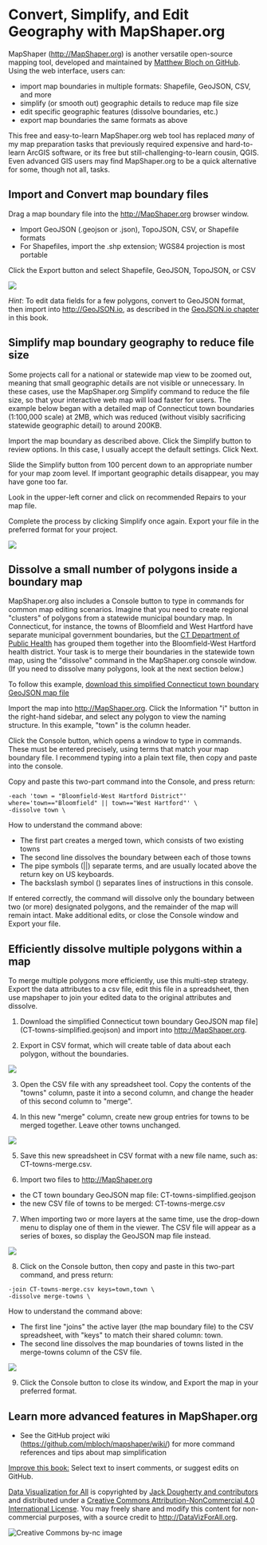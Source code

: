 # Convert, Simplify, and Edit Geography with MapShaper.org

MapShaper (http://MapShaper.org) is another versatile open-source mapping tool, developed and maintained by [Matthew Bloch on GitHub](https://github.com/mbloch/mapshaper). Using the web interface, users can:
- import map boundaries in multiple formats: Shapefile, GeoJSON, CSV, and more
- simplify (or smooth out) geographic details to reduce map file size
- edit specific geographic features (dissolve boundaries, etc.)
- export map boundaries the same formats as above

This free and easy-to-learn MapShaper.org web tool has replaced *many* of my map preparation tasks that previously required expensive and hard-to-learn ArcGIS software, or its free but still-challenging-to-learn cousin, QGIS. Even advanced GIS users may find MapShaper.org to be a quick alternative for some, though not all, tasks.

## Import and Convert map boundary files

Drag a map boundary file into the http://MapShaper.org browser window.
- Import GeoJSON (.geojson or .json), TopoJSON, CSV, or Shapefile formats
- For Shapefiles, import the .shp extension; WGS84 projection is most portable

Click the Export button and select Shapefile, GeoJSON, TopoJSON, or CSV

![](mapshaper-convert-640.gif)

*Hint*: To edit data fields for a few polygons, convert to GeoJSON format, then import into http://GeoJSON.io, as described in the [GeoJSON.io chapter](../geojsonio/README.md) in this book.

## Simplify map boundary geography to reduce file size

Some projects call for a national or statewide map view to be zoomed out, meaning that small geographic details are not visible or unnecessary. In these cases, use the MapShaper.org Simplify command to reduce the file size, so that your interactive web map will load faster for users. The example below began with a detailed map of Connecticut town boundaries (1:100,000 scale) at 2MB, which was reduced (without visibly sacrificing statewide geographic detail) to around 200KB.

Import the map boundary as described above. Click the Simplify button to review options. In this case, I usually accept the default settings. Click Next.

Slide the Simplify button from 100 percent down to an appropriate number for your map zoom level. If important geographic details disappear, you may have gone too far.

Look in the upper-left corner and click on recommended Repairs to your map file.

Complete the process by clicking Simplify once again. Export your file in the preferred format for your project.

![](mapshaper-simplify.png)

## Dissolve a small number of polygons inside a boundary map

MapShaper.org also includes a Console button to type in commands for common map editing scenarios. Imagine that you need to create regional "clusters" of polygons from a statewide municipal boundary map. In Connecticut, for instance, the towns of Bloomfield and West Hartford have separate municipal government boundaries, but the [CT Department of Public Health](http://www.ct.gov/dph/cwp/view.asp?a=3123&q=397740) has grouped them together into the Bloomfield-West Hartford health district. Your task is to merge their boundaries in the statewide town map, using the "dissolve" command in the MapShaper.org console window. (If you need to dissolve many polygons, look at the next section below.)

To follow this example, [download this simplified Connecticut town boundary GeoJSON map file](CT-towns-simplified.geojson)

Import the map into http://MapShaper.org. Click the Information "i" button in the right-hand sidebar, and select any polygon to view the naming structure. In this example, "town" is the column header.

Click the Console button, which opens a window to type in commands. These must be entered precisely, using terms that match your map boundary file. I recommend typing into a plain text file, then copy and paste into the console.

Copy and paste this two-part command into the Console, and press return:

```
-each 'town = "Bloomfield-West Hartford District"' where='town=="Bloomfield" || town=="West Hartford"' \
-dissolve town \
```

How to understand the command above:
- The first part creates a merged town, which consists of two existing towns
- The second line dissolves the boundary between each of those towns
- The pipe symbols (||) separate terms, and are usually located above the return key on US keyboards.
- The backslash symbol (\) separates lines of instructions in this console.

If entered correctly, the command will dissolve only the boundary between two (or more) designated polygons, and the remainder of the map will remain intact. Make additional edits, or close the Console window and Export your file.

## Efficiently dissolve multiple polygons within a map

To merge multiple polygons more efficiently, use this multi-step strategy. Export the data attributes to a csv file, edit this file in a spreadsheet, then use mapshaper to join your edited data to the original attributes and dissolve.

1. Download the simplified Connecticut town boundary GeoJSON map file](CT-towns-simplified.geojson) and import into http://MapShaper.org.

2. Export in CSV format, which will create table of data about each polygon, without the boundaries.

![](towns-export-csv.png)

3. Open the CSV file with any spreadsheet tool. Copy the contents of the "towns" column, paste it into a second column, and change the header of this second column to "merge".

4. In this new "merge" column, create new group entries for towns to be merged together. Leave other towns unchanged.

![](CT-towns-merge-csv.png)

5. Save this new spreadsheet in CSV format with a new file name, such as: CT-towns-merge.csv.

6. Import two files to http://MapShaper.org

  - the CT town boundary GeoJSON map file: CT-towns-simplified.geojson
  - the new CSV file of towns to be merged: CT-towns-merge.csv

7. When importing two or more layers at the same time, use the drop-down menu to display one of them in the viewer. The CSV file will appear as a series of boxes, so display the GeoJSON map file instead.

![](mapshaper-two-layers.png)

8. Click on the Console button, then copy and paste in this two-part command, and press return:

```
-join CT-towns-merge.csv keys=town,town \
-dissolve merge-towns \
```

How to understand the command above:
- The first line "joins" the active layer (the map boundary file) to the CSV spreadsheet, with "keys" to match their shared column: town.
- The second line dissolves the map boundaries of towns listed in the merge-towns column of the CSV file.

![](mapshaper-towns-merged.png)

9. Click the Console button to close its window, and Export the map in your preferred format.

## Learn more advanced features in MapShaper.org

- See the GitHub project wiki (https://github.com/mbloch/mapshaper/wiki/) for more command references and tips about map simplification














[Improve this book:](../../gitbook/improve.md) Select text to insert comments, or suggest edits on GitHub.

[Data Visualization for All](http://datavizforall.org)
is copyrighted by [Jack Dougherty and contributors](../../introduction/who.md)
and distributed under a [Creative Commons Attribution-NonCommercial 4.0 International License](http://creativecommons.org/licenses/by-nc/4.0). You may freely share and modify this content for non-commercial purposes, with a source credit to http://DataVizForAll.org.

![Creative Commons by-nc image](../../cc-by-nc.png)
